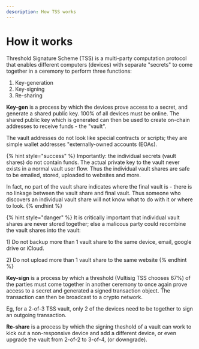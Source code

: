 ```yaml
---
description: How TSS works
---
```


# How it works

Threshold Signature Scheme (TSS) is a multi-party computation protocol that enables different computers (devices) with separate "secrets" to come together in a ceremony to perform three functions:

1. Key-generation
2. Key-signing
3. Re-sharing

**Key-gen** is a process by which the devices prove access to a secret, and generate a shared public key. 100% of all devices must be online. The shared public key which is generated can then be used to create on-chain addresses to receive funds - the "vault".

The vault addresses do not look like special contracts or scripts; they are simple wallet addresses "externally-owned accounts (EOAs).

{% hint style="success" %}
Importantly: the individual secrets (vault shares) do not contain funds. The actual private key to the vault never exists in a normal vault user flow. Thus the individual vault shares are safe to be emailed, stored, uploaded to websites and more.

In fact, no part of the vault share indicates where the final vault is - there is no linkage between the vault share and final vault. Thus someone who discovers an individual vault share will not know what to do with it or where to look.
{% endhint %}

{% hint style="danger" %}
It is critically important that individual vault shares are never stored together; else a malicous party could recombine the vault shares into the vault:

1\) Do not backup more than 1 vault share to the same device, email, google drive or iCloud.

2\) Do not upload more than 1 vault share to the same website
{% endhint %}

**Key-sign** is a process by which a threshold (Vultisig TSS chooses 67%) of the parties must come together in another ceremony to once again prove access to a secret and generated a signed transaction object. The transaction can then be broadcast to a crypto network.

Eg, for a 2-of-3 TSS vault, only 2 of the devices need to be together to sign an outgoing transaction.

**Re-share** is a process by which the signing theshold of a vault can work to kick out a non-responsive device and add a different device, or even upgrade the vault from 2-of-2 to 3-of-4, (or downgrade).

